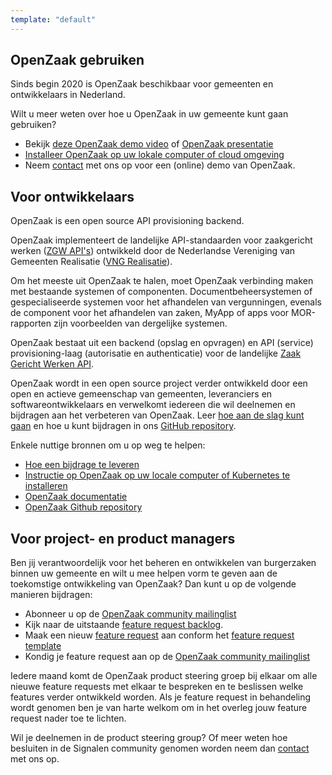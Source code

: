 ```yaml
---
template: "default"
---
```


## OpenZaak gebruiken

Sinds begin 2020 is OpenZaak beschikbaar voor gemeenten en ontwikkelaars in Nederland.

Wilt u meer weten over hoe u OpenZaak in uw gemeente kunt gaan gebruiken?

* Bekijk [deze OpenZaak demo video](https://player.vimeo.com/video/389842983?app_id=122963) of [OpenZaak presentatie](https://commonground.nl/file/download/54477469/2020-02-14-presentatie-open-zaak-at-live2020pdf)
* [Installeer OpenZaak op uw lokale computer of cloud  omgeving](https://open-zaak.readthedocs.io/en/latest/installation/index.html)
* Neem [contact](/contact/)  met ons op voor een (online) demo van OpenZaak.

## Voor ontwikkelaars

OpenZaak is een open source API provisioning backend.

OpenZaak implementeert de landelijke API-standaarden voor zaakgericht werken ([ZGW API's](https://github.com/VNG-Realisatie/gemma-zaken)) ontwikkeld door de Nederlandse Vereniging van Gemeenten Realisatie ([VNG Realisatie](https://www.vngrealisatie.nl)).

Om het meeste uit OpenZaak te halen, moet OpenZaak verbinding maken met bestaande systemen of componenten. Documentbeheersystemen of gespecialiseerde systemen voor het afhandelen van vergunningen, evenals de component voor het afhandelen van zaken, MyApp of apps voor MOR-rapporten zijn voorbeelden van dergelijke systemen.

OpenZaak bestaat uit een backend (opslag en opvragen) en API (service) provisioning-laag (autorisatie en authenticatie) voor de landelijke [Zaak Gericht Werken API](https://github.com/VNG-Realisatie/gemma-zaken).

OpenZaak wordt in een open source project verder ontwikkeld door een open en actieve gemeenschap van gemeenten, leveranciers en softwareontwikkelaars en verwelkomt iedereen die wil deelnemen en bijdragen aan het verbeteren van OpenZaak. Leer [hoe aan de slag kunt gaan](https://open-zaak.readthedocs.io/en/latest/installation/index.html#installation-index) en hoe u kunt bijdragen in ons [GitHub repository](https://github.com/open-zaak/open-zaak).

Enkele nuttige bronnen om u op weg te helpen:
* [Hoe een bijdrage te leveren](https://github.com/open-zaak/open-zaak/blob/master/CONTRIBUTING.md)
* [Instructie op OpenZaak op uw locale computer of Kubernetes te installeren](https://open-zaak.readthedocs.io/en/latest/installation/index.html)
* [OpenZaak documentatie](https://open-zaak.readthedocs.io/en/latest/introduction/index.html)
* [OpenZaak Github repository](https://github.com/open-zaak/open-zaak)


## Voor project- en product managers

Ben jij verantwoordelijk voor het beheren en ontwikkelen van burgerzaken binnen uw gemeente en wilt u mee helpen vorm te geven aan de toekomstige ontwikkeling van OpenZaak? Dan kunt u op de volgende manieren bijdragen:

* Abonneer u op de [OpenZaak community mailinglist](https://lists.publiccode.net/mailman/postorius/lists/openzaak-discuss.lists.publiccode.net)
* Kijk naar de uitstaande [feature request backlog](https://github.com/orgs/open-zaak/projects/2).
* Maak een nieuw [feature request](https://github.com/open-zaak/product-steering/issues/new?assignees=&labels=enhancement&template=feature_request.md&title=%5BFEATURE-REQUEST%5D) aan conform het [feature request template](https://github.com/open-zaak/product-steering/blob/main/.github/ISSUE_TEMPLATE/feature_request.md)
* Kondig je feature request aan op de [OpenZaak community mailinglist](https://lists.publiccode.net/mailman/postorius/lists/openzaak-discuss.lists.publiccode.net)

Iedere maand komt de OpenZaak product steering groep bij elkaar om alle nieuwe feature requests met elkaar te bespreken en te beslissen welke features verder ontwikkeld worden. Als je feature request in behandeling wordt genomen ben je van harte welkom om in het overleg jouw feature request nader toe te lichten.

Wil je deelnemen in de product steering group? Of meer weten hoe besluiten in de Signalen community genomen worden neem dan [contact](/contact/) met ons op.
